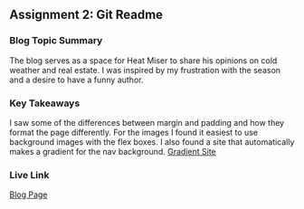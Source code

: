 ## Assignment 2: Git Readme

### Blog Topic Summary

The blog serves as a space for Heat Miser to share his opinions on cold weather and real estate. I was inspired by my frustration with the season and a desire to have a funny author.

### Key Takeaways

I saw some of the differences between margin and padding and how they format the page differently. For the images I found it easiest to use background images with the flex boxes. I also found a site that automatically makes a gradient for the nav background. [Gradient Site](https://cssgradient.io/)

### Live Link

[Blog Page](https://{username}.github.io/{reponame}/homework-2)
